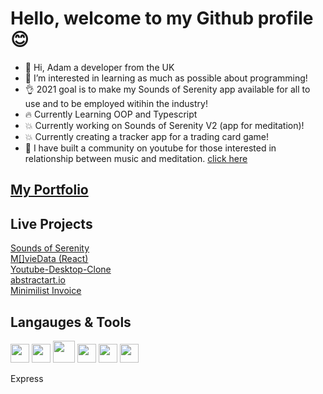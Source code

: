 # Hello, welcome to my Github profile 😊

- 👋 Hi, Adam a developer from the UK
- 👀 I’m interested in learning as much as possible about programming!
- 👌 2021 goal is to make my Sounds of Serenity app available for all to use and to be employed witihin the industry! 
- :fire: Currently Learning OOP and Typescript 
- :collision: Currently working on Sounds of Serenity V2 (app for meditation)! 
- :collision: Currently creating a tracker app for a trading card game! 
- :musical_note: I have built a community on youtube for those interested in relationship between music and meditation. <a href="https://www.youtube.com/channel/UC1YkLNMx1vKGDJSX3_ljsEQ" target="_blank">click here</a>

##  <a href="https://www.accode.co.uk/" target="_blank">My Portfolio</a> 

## Live Projects
  
<a href="https://soundsofserenity.netlify.app/" target="_blank">Sounds of Serenity</a> <br>
<a href="https://movie-app-243e1.web.app/" target="_blank">M[]vieData (React)</a><br>
<a href="https://youtube-desktop-clone.netlify.app/" target="_blank">Youtube-Desktop-Clone</a><br>
<a href="https://abstractartio.netlify.app/" target="_blank">abstractart.io</a><br>
<a href="https://minimilistinvoice.netlify.app/" target="_blank">Minimilist Invoice</a><br>

## Langauges & Tools

<div display='flex' >
<img width="30px" margin-right:'5px' src='https://cdn2.iconfinder.com/data/icons/designer-skills/128/code-programming-javascript-software-develop-command-language-256.png'/>
<img width="30px" margin-right:'5px' src='https://cdn4.iconfinder.com/data/icons/logos-3/600/React.js_logo-256.png'/>
<img width="35px" margin-right:'5px' src='https://cdn0.iconfinder.com/data/icons/HTML5/256/HTML_Logo.png'/>
<img width="30px" margin-right:'5px' src='https://cdn1.iconfinder.com/data/icons/logotypes/32/badge-css-3-256.png'/>
<img width="30px" margin-right:'5px' src='https://external-content.duckduckgo.com/iu/?u=http%3A%2F%2Fvanseodesign.com%2Fblog%2Fwp-content%2Fuploads%2F2015%2F09%2Fsass-logo-2.png&f=1&nofb=1'/>
  <img width="30px" margin-right:'5px' src='https://external-content.duckduckgo.com/iu/?u=https%3A%2F%2Fi0.wp.com%2Fwww.netgains.org%2Fwp-content%2Fuploads%2F2014%2F01%2Fnode_js.png%3Fresize%3D249%252C287%26ssl%3D1&f=1&nofb=1'/>
  <p>Express</p>
  
  
  
  
<div />




  
  
  
  
  
  
  
  





